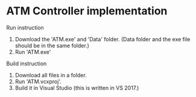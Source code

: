 # ATM Controller implementation

Run instruction
1. Download the 'ATM.exe' and 'Data' folder. (Data folder and the exe file should be in the same folder.)
2. Run 'ATM.exe'

Build instruction
1. Download all files in a folder.
2. Run 'ATM.vcxproj'.
3. Build it in Visual Studio (this is written in VS 2017.)

